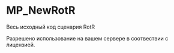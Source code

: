 # MP_NewRotR
Весь исходный код сценария RotR

Разрешено использование на вашем сервере в соотвествии с лицензией.
